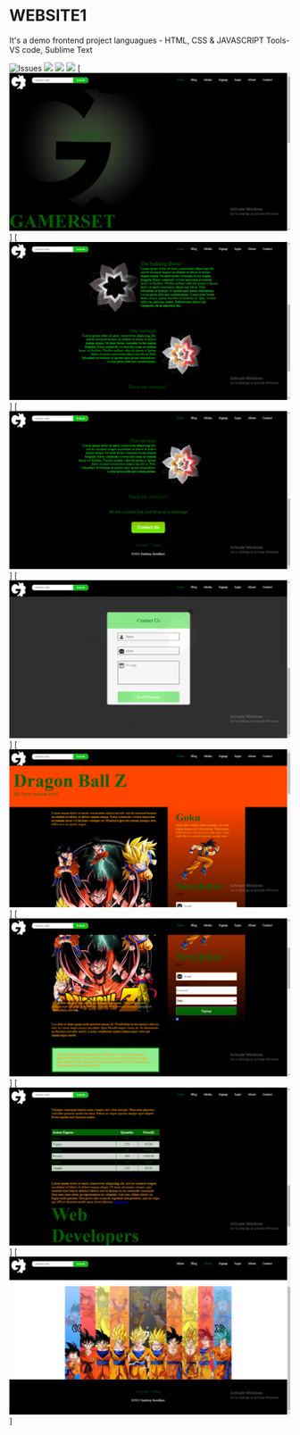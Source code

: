 # WEBSITE1
It's a demo frontend project
languagues - HTML, CSS & JAVASCRIPT
Tools- VS code, Sublime Text


![Issues](https://img.shields.io/github/issues/sandeep27choudhary/WEBSITE1)
![](https://img.shields.io/github/forks/sandeep27choudhary/WEBSITE1)
![](https://img.shields.io/github/stars/sandeep27choudhary/WEBSITE1)
![](	https://img.shields.io/github/license/sandeep27choudhary/WEBSITE)
[![screenshots](https://github.com/sandeep27choudhary/WEBSITE1/blob/master/screenshots/Screenshot%20(44).png)]
[![screenshots](https://github.com/sandeep27choudhary/WEBSITE1/blob/master/screenshots/Screenshot%20(45).png)]
[![screenshots](https://github.com/sandeep27choudhary/WEBSITE1/blob/master/screenshots/Screenshot%20(46).png)]
[![screenshots](https://github.com/sandeep27choudhary/WEBSITE1/blob/master/screenshots/Screenshot%20(47).png)]
[![screenshots](https://github.com/sandeep27choudhary/WEBSITE1/blob/master/screenshots/Screenshot%20(48).png)]
[![screenshots](https://github.com/sandeep27choudhary/WEBSITE1/blob/master/screenshots/Screenshot%20(49).png)]
[![screenshots](https://github.com/sandeep27choudhary/WEBSITE1/blob/master/screenshots/Screenshot%20(50).png)]
[![screenshots](https://github.com/sandeep27choudhary/WEBSITE1/blob/master/screenshots/Screenshot%20(52).png)]
